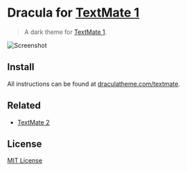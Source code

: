 # Dracula for [TextMate 1](http://macromates.com)

> A dark theme for [TextMate 1](http://macromates.com).

![Screenshot](https://draculatheme.com/assets/img/screenshots/textmate.png)

## Install

All instructions can be found at [draculatheme.com/textmate](https://draculatheme.com/textmate).

## Related

* [TextMate 2](https://github.com/dracula/textmate/tree/master)

## License

[MIT License](./LICENSE)
